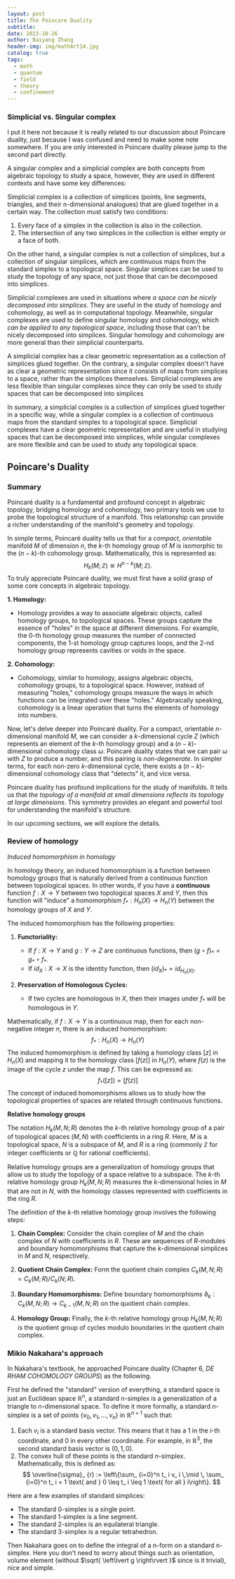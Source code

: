 ```yaml
---
layout: post
title: The Poincare Duality
subtitle: 
date: 2023-10-26
author: Baiyang Zhang
header-img: img/mathArt14.jpg
catalog: true
tags:
  - math
  - quantum
  - field
  - theory
  - confinement
---
```


### Simplicial vs. Singular complex

I put it here not because it is really related to our discussion about Poincare duality, just because I was confused and need to make some note somewhere. If you are only interested in Poincare duality please jump to the second part directly.

A singular complex and a simplicial complex are both concepts from algebraic topology to study a space, however, they are used in different contexts and have some key differences:

Simplicial complex is a collection of simplices (points, line segments, triangles, and their n-dimensional analogues) that are glued together in a certain way. The collection must satisfy two conditions:
1. Every face of a simplex in the collection is also in the collection.
2. The intersection of any two simplices in the collection is either empty or a face of both.

On the other hand, a singular complex is not a collection of simplices, but a collection of singular simplices, which are continuous maps from the standard simplex to a topological space. Singular simplices can be used to study the topology of any space, not just those that can be decomposed into simplices.

Simplicial complexes are used in situations where *a space can be nicely decomposed into simplices*. They are useful in the study of homology and cohomology, as well as in computational topology. Meanwhile, singular complexes are used to define singular homology and cohomology, which *can be applied to any topological space*, including those that can't be nicely decomposed into simplices. Singular homology and cohomology are more general than their simplicial counterparts.

A simplicial complex has a clear geometric representation as a collection of simplices glued together. On the contrary, a singular complex doesn't have as clear a geometric representation since it consists of maps from simplices to a space, rather than the simplices themselves. Simplicial complexes are less flexible than singular complexes since they can only be used to study spaces that can be decomposed into simplices

In summary, a simplicial complex is a collection of simplices glued together in a specific way, while a singular complex is a collection of continuous maps from the standard simplex to a topological space. Simplicial complexes have a clear geometric representation and are useful in studying spaces that can be decomposed into simplices, while singular complexes are more flexible and can be used to study any topological space.

## Poincare's Duality

### Summary

Poincaré duality is a fundamental and profound concept in algebraic topology, bridging homology and cohomology, two primary tools we use to probe the topological structure of a manifold. This relationship can provide a richer understanding of the manifold's geometry and topology. 

In simple terms, Poincaré duality tells us that for a *compact*, *orientable* manifold $M$ of dimension $n$, the $k$-th homology group of $M$ is isomorphic to the $(n-k)$-th cohomology group. Mathematically, this is represented as:
$$
H_ k(M; \mathbb{Z}) \cong H^{n-k}(M; \mathbb{Z}).
$$
To truly appreciate Poincaré duality, we must first have a solid grasp of some core concepts in algebraic topology.

**1. Homology:**
   - Homology provides a way to associate algebraic objects, called homology groups, to topological spaces. These groups capture the essence of "holes" in the space at different dimensions. For example, the $0$-th homology group measures the number of connected components, the $1$-st homology group captures loops, and the $2$-nd homology group represents cavities or voids in the space.

**2. Cohomology:**
   - Cohomology, similar to homology, assigns algebraic objects, cohomology groups, to a topological space. However, instead of measuring "holes," cohomology groups measure the ways in which functions can be integrated over these "holes." Algebraically speaking, cohomology is a linear operation that turns the elements of homology into numbers.

Now, let's delve deeper into Poincaré duality. For a compact, orientable $n$-dimensional manifold $M$, we can consider a $k$-dimensional cycle $Z$ (which represents an element of the $k$-th homology group) and a $(n-k)$-dimensional cohomology class $\omega$. Poincaré duality states that we can pair $\omega$ with $Z$ to produce a number, and this pairing is *non-degenerate*. In simpler terms, for each non-zero $k$-dimensional cycle, there exists a $(n-k)$-dimensional cohomology class that "detects" it, and vice versa.

Poincare duality has profound implications for the study of manifolds. It tells us that *the topology of a manifold at small dimensions reflects its topology at large dimensions*. This symmetry provides an elegant and powerful tool for understanding the manifold's structure.

In our upcoming sections, we will explore the details.

### Review of homology

*Induced homomorphism in homology*

In homology theory, an induced homomorphism is a function between homology groups that is naturally derived from a continuous function between topological spaces. In other words, if you have a **continuous** function $f: X \to Y$ between two topological spaces $X$ and $Y$, then this function will "induce" a homomorphism $f_ *: H_ n(X) \to H_ n(Y)$ between the homology groups of $X$ and $Y$.

The induced homomorphism has the following properties:

1. **Functoriality:**
   - If $f: X \to Y$ and $g: Y \to Z$ are continuous functions, then $(g \circ f)_  \ast = g_  \ast \circ f_ \ast$.
   - If $id_ X: X \to X$ is the identity function, then $(id_ X)_ \ast = id_ {H_ n(X)}$.

2. **Preservation of Homologous Cycles:**
   - If two cycles are homologous in $X$, then their images under $f_ *$ will be homologous in $Y$.

Mathematically, if $f: X \to Y$ is a continuous map, then for each non-negative integer $n$, there is an induced homomorphism:
$$
f_ \ast: H_ n(X) \to H_ n(Y)
$$
The induced homomorphism is defined by taking a homology class $[z]$ in $H_ n(X)$ and mapping it to the homology class $[f(z)]$ in $H_ n(Y)$, where $f(z)$ is the image of the cycle $z$ under the map $f$. This can be expressed as:
$$
f_ \ast([z]) = [f(z)]
$$
The concept of induced homomorphisms allows us to study how the topological properties of spaces are related through continuous functions.

**Relative homology groups**

The notation $H_ k(M, N; R)$ denotes the $k$-th relative homology group of a pair of topological spaces $(M, N)$ with coefficients in a ring $R$. Here, $M$ is a topological space, $N$ is a subspace of $M$, and $R$ is a ring (commonly $\mathbb{Z}$ for integer coefficients or $\mathbb{Q}$ for rational coefficients).

Relative homology groups are a generalization of homology groups that allow us to study the topology of a space relative to a subspace. The $k$-th relative homology group $H_ k(M, N; R)$ measures the $k$-dimensional holes in $M$ that are not in $N$, with the homology classes represented with coefficients in the ring $R$.

The definition of the $k$-th relative homology group involves the following steps:

1. **Chain Complex:**
   Consider the chain complex of $M$ and the chain complex of $N$ with coefficients in $R$. These are sequences of $R$-modules and boundary homomorphisms that capture the $k$-dimensional simplices in $M$ and $N$, respectively.

2. **Quotient Chain Complex:**
   Form the quotient chain complex $C_ k(M, N; R) = C_ k(M; R) / C_ k(N; R)$.

3. **Boundary Homomorphisms:**
   Define boundary homomorphisms $\partial_ k: C_ k(M, N; R) \to C_ {k-1}(M, N; R)$ on the quotient chain complex.

4. **Homology Group:**
   Finally, the $k$-th relative homology group $H_ k(M, N; R)$ is the quotient group of cycles modulo boundaries in the quotient chain complex.

### Mikio Nakahara's approach

In Nakahara's textbook, he approached Poincare duality (Chapter 6, *DE RHAM COHOMOLOGY GROUPS*) as the following. 

First he defined the "standard" version of everything, a standard space is just an Euclidean space $\mathbb{R}^{n}$, a standard n-simplex is a generalization of a triangle to n-dimensional space. To define it more formally, a standard $n$-simplex is a set of points $\{v_ 0, v_ 1, \ldots, v_ n\}$ in $\mathbb{R}^{n+1}$ such that:
1. Each $v_ i$ is a standard basis vector. This means that it has a 1 in the $i$-th coordinate, and 0 in every other coordinate. For example, in $\mathbb{R}^3$, the second standard basis vector is $(0, 1, 0)$.
2. The convex hull of these points is the standard $n$-simplex. Mathematically, this is defined as:
$$
\overline{\sigma}_ {r} := \left\{\sum_ {i=0}^n t_ i v_ i \,\mid \, \sum_ {i=0}^n t_ i = 1 \text{ and } 0 \leq t_ i \leq 1 \text{ for all } i\right\}.
$$

Here are a few examples of standard simplices:
- The standard 0-simplex is a single point.
- The standard 1-simplex is a line segment.
- The standard 2-simplex is an equilateral triangle.
- The standard 3-simplex is a regular tetrahedron.

Then Nakahara goes on to define the integral of a n-form on a standard n-simplex. Here you don't need to worry about things such as orientation, volume element (without $\sqrt{ \left\lvert g \right\rvert }$ since is it trivial), nice and simple. 

